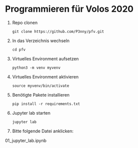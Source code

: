 # Programmieren für Volos 2020

1. Repo clonen

   `git clone https://github.com/P3nny/pfv.git`

2. In das Verzeichnis wechseln

   `cd pfv`

3. Virtuelles Environment aufsetzen

   `python3 -m venv myvenv`

4. Virtuelles Environment aktivieren

   `source myvenv/bin/activate`

5. Benötigte Pakete installieren

   `pip install -r requirements.txt`

6. Jupyter lab starten

   `jupyter lab`

7. Bitte folgende Datei anklicken:

01_jupyter_lab.ipynb
